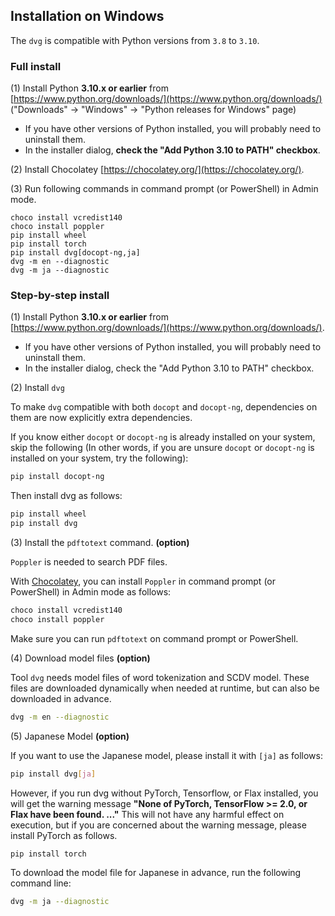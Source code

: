 ## Installation on Windows

The `dvg` is compatible with Python versions from `3.8` to `3.10`.

### Full install

(1) Install Python **3.10.x or earlier** from [https://www.python.org/downloads/](https://www.python.org/downloads/)  
("Downloads" &rarr; "Windows" &rarr; "Python releases for Windows" page)

* If you have other versions of Python installed, you will probably need to uninstall them.
* In the installer dialog, **check the "Add Python 3.10 to PATH" checkbox**.

(2) Install Chocolatey [https://chocolatey.org/](https://chocolatey.org/).

(3) Run following commands in command prompt (or PowerShell) in Admin mode.

```
choco install vcredist140
choco install poppler
pip install wheel
pip install torch
pip install dvg[docopt-ng,ja]
dvg -m en --diagnostic
dvg -m ja --diagnostic
```

### Step-by-step install

(1) Install Python **3.10.x or earlier** from [https://www.python.org/downloads/](https://www.python.org/downloads/).

* If you have other versions of Python installed, you will probably need to uninstall them.
* In the installer dialog, check the "Add Python 3.10 to PATH" checkbox.

(2) Install `dvg`

To make `dvg` compatible with both `docopt` and `docopt-ng`, dependencies on them are now explicitly extra dependencies.

If you know either `docopt` or `docopt-ng` is already installed on your system, skip the following
(In other words, if you are unsure `docopt` or `docopt-ng` is installed on your system, try the following):

```sh
pip install docopt-ng
```

Then install dvg as follows:

```sh
pip install wheel
pip install dvg
```

(3) Install the `pdftotext` command. **(option)**

`Poppler` is needed to search PDF files.

With [Chocolatey](https://chocolatey.org/), you can install `Poppler` in command prompt (or PowerShell) in Admin mode as follows:

```sh
choco install vcredist140
choco install poppler
```

Make sure you can run `pdftotext` on command prompt or PowerShell.

(4) Download model files **(option)**

Tool `dvg` needs model files of word tokenization and SCDV model.
These files are downloaded dynamically when needed at runtime, but can also be downloaded in advance.

```sh
dvg -m en --diagnostic
```

(5) Japanese Model **(option)**

If you want to use the Japanese model, please install it with `[ja]` as follows:

```sh
pip install dvg[ja]
```

However, if you run dvg without PyTorch, Tensorflow, or Flax installed, you will get the warning message **"None of PyTorch, TensorFlow >= 2.0, or Flax have been found. ..."** This will not have any harmful effect on execution, but if you are concerned about the warning message, please install PyTorch as follows.

```sh
pip install torch
```

To download the model file for Japanese in advance, run the following command line:

```sh
dvg -m ja --diagnostic
```

